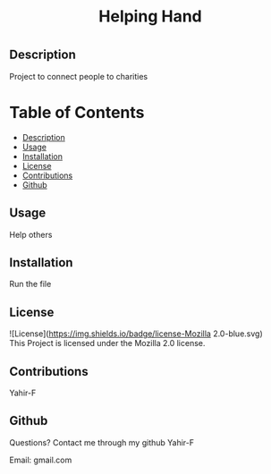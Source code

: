 
   <h1 align ="center">Helping Hand<h1>



## Description
Project to connect people to charities

# Table of Contents
* [Description](#description)
* [Usage](#usage)
* [Installation](#installation)
* [License](#license)
* [Contributions](#contributions)
* [Github](#github)

## Usage
Help others

## Installation
Run the file

## License
![License](https://img.shields.io/badge/license-Mozilla 2.0-blue.svg)
<br>
This Project is licensed under the Mozilla 2.0 license.

## Contributions
Yahir-F

## Github
Questions? 
Contact me through my github Yahir-F

Email: gmail.com






    